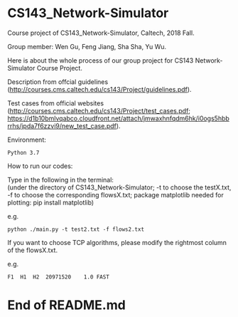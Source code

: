 # CS143_Network-Simulator
Course project of CS143_Network-Simulator, Caltech, 2018 Fall.  

Group member: Wen Gu, Feng Jiang, Sha Sha, Yu Wu.

Here is about the whole process of our group project for CS143 Network-Simulator Course Project.  

Description from offcial guidelines (http://courses.cms.caltech.edu/cs143/Project/guidelines.pdf).  

Test cases from official websites (http://courses.cms.caltech.edu/cs143/Project/test_cases.pdf; https://d1b10bmlvqabco.cloudfront.net/attach/jmwaxhnfqdm6hk/i0ogs5hbbrrhs/jpda7f6zzvi9/new_test_case.pdf).  

Environment:  

    Python 3.7
  
How to run our codes:  

Type in the following in the terminal:  
(under the directory of CS143_Network-Simulator; -t to choose the testX.txt, -f to choose the corresponding flowsX.txt; package matplotlib needed for plotting: pip install matplotlib)  

e.g.  
  
    python ./main.py -t test2.txt -f flows2.txt  
    
If you want to choose TCP algorithms, please modify the rightmost column of the flowsX.txt.  

e.g.   

    F1	H1	H2	20971520	1.0	FAST  
  
# End of README.md
